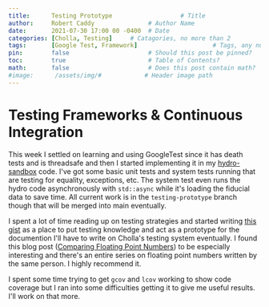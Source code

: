 ```yaml
---
title:      Testing Prototype                   # Title
author:     Robert Caddy               # Author Name
date:       2021-07-30 17:00 00 -0400  # Date
categories: [Cholla, Testing]     # Catagories, no more than 2
tags:       [Google Test, Framework]                     # Tags, any number
pin:        false                      # Should this post be pinned?
toc:        true                       # Table of Contents?
math:       false                      # Does this post contain math?
#image:      /assets/img/#            # Header image path
---
```


# Testing Frameworks & Continuous Integration
This week I settled on learning and using GoogleTest since it has death tests
and is threadsafe and then I started implementing it in my
[hydro-sandbox](https://github.com/bcaddy/hydro-sandbox) code. I've got some
basic unit tests and system tests running that are testing for equality,
exceptions, etc. The system test even runs the hydro code asynchronously with
`std::async` while it's loading the fiducial data to save time. All current work
is in the `testing-prototype` branch though that will be merged into main
eventually.

I spent a lot of time reading up on testing strategies and started writing [this
gist](https://gist.github.com/bcaddy/11ff846461d3234ca8971a4d517186ef) as a
place to put testing knowledge and act as a prototype for the documention I'll
have to  write on Cholla's testing system eventually. I found this blog post
([Comparing Floating Point
Numbers](https://randomascii.wordpress.com/2012/02/25/comparing-floating-point-numbers-2012-edition/))
to be especially interesting and there's an entire series on floating point
numbers written by the same person. I highly recommend it.

I spent some time trying to get `gcov` and `lcov` working to show code coverage
but I ran into some difficulties getting it to give me useful results. I'll work
on that more.